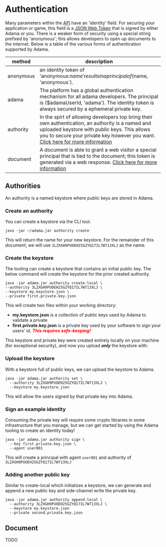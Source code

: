 # Authentication

Many parameters within the [API](./api.md) have an 'identity' field.
For securing your application or game, this field is a [JSON Web Token](https://jwt.io/) that is signed by either Adama or you.
There is a weaker form of security using a special string prefixed by 'anonymous'; this allows developers to open up documents to the internet.
Below is a table of the various forms of authentication supported by Adama.

| method    | description                                                                                                                                                                                                                                          |
|-----------|------------------------------------------------------------------------------------------------------------------------------------------------------------------------------------------------------------------------------------------------------|
| anonymous | an identity token of 'anonymous:$name' results in a principal of ($name, 'anonymous`).                                                                                                                                                               |
| adama     | The platform has a global authentication mechanism for all adama developers. The principal is ($adamaUserId, 'adama'). The identity token is always secured by a ephemeral private key.                                                              |
| authority | In the spirt of allowing developers top bring their own authentication, an authority is a named and uploaded keystore with public keys. This allows you to secure your private key however you want. [Click here for more information](#authorities) |
| document  | A document is able to grant a web visitor a special principal that is tied to the document; this token is generated via a web response. [Click here for more information](#document)                                                                 |

## Authorities
An authority is a named keystore where public keys are stored in Adama.

### Create an authority
You can create a keystore via the CLI tool.
```shell
java -jar ~/adama.jar authority create
```
This will return the name for your new keystore. For the remainder of this document, we will use ```3LZXGH9PUOEH25GZYQ17IL7W713XLJ``` as the name.

### Create the keystore
The tooling can create a keystore that contains an initial public key. The below command will create the keystore for the prior created authority.
```
java -jar adama.jar authority create-local \
--authority 3LZXGH9PUOEH25GZYQ17IL7W713XLJ \
--keystore my.keystore.json \
--private first.private.key.json
```

This will create two files within your working directory:
* **my.keystore.json** is a collection of public keys used by Adama to validate a private
* **first.private.key.json** is a private key used by your software to sign your users' id. <font color="red">***This requires safe-keeping!***</font>

This keystore and private key were created entirely locally on your machine (for exceptional security), and now you upload ***only*** the keystore with:

### Upload the keystore
With a keystore full of public keys, we can upload the keystore to Adama.
```shell
java -jar adama.jar authority set \
  --authority 3LZXGH9PUOEH25GZYQ17IL7W713XLJ \
  --keystore my.keystore.json
```
This will allow the users signed by that private key into Adama.

### Sign an example identity
Consuming the private key will require some crypto libraries in some infrastructure that you manage, but we can get started by using the Adama tooling to create an identity today!

```shell
java -jar adama.jar authority sign \
  --key first.private.key.json \
  --agent user001 
```

This will create a principal with agent ```user001``` and authority of ```3LZXGH9PUOEH25GZYQ17IL7W713XLJ```

### Adding another public key

Similar to create-local which initializes a keystore, we can generate and append a new public key and side-channel write the private key.
```shell
java -jar adama.jar authority append-local \
  --authority 3LZXGH9PUOEH25GZYQ17IL7W713XLJ \
  --keystore my.keystore.json
  --private second.private.key.json
```

## Document

TODO